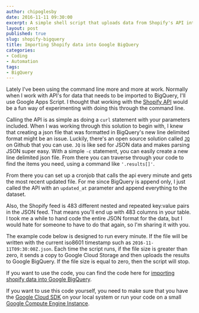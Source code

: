 ```yaml
---
author: chipoglesby
date: 2016-11-11 09:30:00
excerpt: A simple shell script that uploads data from Shopify's API into Google BigQuery
layout: post
published: true
slug: shopify-bigquery
title: Importing Shopify data into Google BigQuery
categories:
- Coding
- Automation
tags:
- BigQuery
---
```


Lately I've been using the command line more and more at work. Normally when I
work with API's for data that needs to be imported to BigQuery, I'll use Google
Apps Script. I thought that working with the
[Shopify API](https://help.shopify.com/api/reference/order) would be a fun way
of experimenting with doing this through the command line.

Calling the API is as simple as doing a `curl` statement with your parameters
included. When I was working through this solution to begin with, I knew that
creating a json file that was formatted in BigQuery's new line delimited format
might be an issue. Luckily, there's an open source solution called
[`JQ`](https://stedolan.github.io/jq/) on Github that you can use. `JQ` is like
sed for JSON data and makes parsing JSON super easy. With a simple `-c`
statement, you can easily create a new line delimited json file. From there you
can traverse through your code to find the items you need, using a command
like `'.results[]'`.

From there you can set up a cronjob that calls the api every minute and gets
the most recent updated file. For me since BigQuery is append only, I just
called the API with an `updated_at` parameter and append everything to the
dataset.

Also, the Shopify feed is 483 different nested and repeated key:value pairs in
the JSON feed. That means you'll end up with 483 columns in your table. I took
me a while to hand code the entire JSON format for the data, but I would hate
for someone to have to do that again, so I'm sharing it with you.

The example code below is designed to run every minute. If the file will be
written with the current iso8601 timestamp such as `2016-11-11T09:30:00Z.json`.
 Each time the script runs, if the file size is greater than zero, it sends a
  copy to Google Cloud Storage and then uploads the results to Google BigQuery.
   If the file size is equal to zero, then the script will stop.

<script src="http://gist-it.appspot.com/https://github.com/chipoglesby/shopifyToBigQuery/blob/master/shopify.sh"></script>

If you want to use the code, you can find the code here for
[importing shopify data into Google BigQuery](https://github.com/chipoglesby/shopifyToBigQuery).

If you want to use this code yourself, you need to make sure that you have the
[Google Cloud SDK](https://cloud.google.com/sdk/) on your local system or
run your code on a small
[Google Compute Engine Instance](https://cloud.google.com/compute/).
